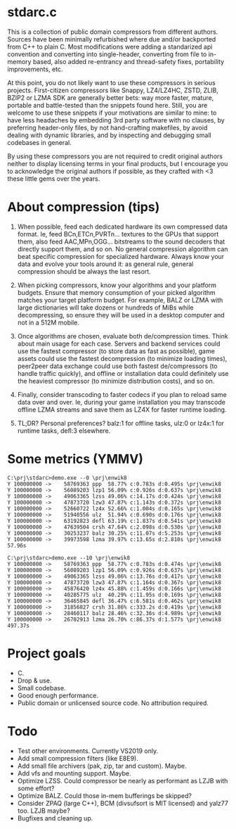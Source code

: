 # stdarc.c

This is a collection of public domain compressors from different authors. Sources have been minimally refurbished where due and/or backported from C++ to plain C. Most modifications were adding a standarized api convention and converting into single-header, converting from file to in-memory based, also added re-entrancy and thread-safety fixes, portability improvements, etc.

At this point, you do not likely want to use these compressors in serious projects. First-citizen compressors like Snappy, LZ4/LZ4HC, ZSTD, ZLIB, BZIP2 or LZMA SDK are generally better bets: way more faster, mature, portable and battle-tested than the snippets found here. Still, you are welcome to use these snippets if your motivations are similar to mine: to have less headaches by embedding 3rd party software with no clauses, by preferring header-only files, by not hand-crafting makefiles, by avoid dealing with dynamic libraries, and by inspecting and debugging small codebases in general.

By using these compressors you are not required to credit original authors neither to display licensing terms in your final products, but I encourage you to acknowledge the original authors if possible, as they crafted with <3 these little gems over the years.

# About compression (tips)

1. When possible, feed each dedicated hardware its own compressed data format. Ie, feed BCn,ETCn,PVRTn... textures to the GPUs that support them, also feed AAC,MPn,OGG... bitstreams to the sound decoders that directly support them, and so on. No general compression algorithm can beat specific compression for specialized hardware. Always know your data and evolve your tools around it: as general rule, general compression should be always the last resort.

1. When picking compressors, know your algorithms and your platform budgets. Ensure that memory consumption of your picked algorithm matches your target platform budget. For example, BALZ or LZMA with large dictionaries will take dozens or hundreds of MiBs while decompressing, so ensure they will be used in a desktop computer and not in a 512M mobile.

1. Once algorithms are chosen, evaluate both de/compression times. Think about main usage for each case. Servers and backend services could use the fastest compressor (to store data as fast as possible), game assets could use the fastest decompression (to minimize loading times), peer2peer data exchange could use both fastest de/compressors (to handle traffic quickly), and offline or installation data could definitely use the heaviest compressor (to minimize distribution costs), and so on.

1. Finally, consider transcoding to faster codecs if you plan to reload same data over and over. Ie, during your game installation you may transcode offline LZMA streams and save them as LZ4X for faster runtime loading.

1. TL;DR? Personal preferences? balz:1 for offline tasks, ulz:0 or lz4x:1 for runtime tasks, defl:3 elsewhere.

# Some metrics (YMMV)

```
C:\prj\stdarc>demo.exe --0 \prj\enwik8
Y 100000000 ->    58769363 ppp  58.77% c:0.783s d:0.495s \prj\enwik8
Y 100000000 ->    56089203 lzp1 56.09% c:0.926s d:0.637s \prj\enwik8
Y 100000000 ->    49063365 lzss 49.06% c:14.17s d:0.424s \prj\enwik8
Y 100000000 ->    47873720 lzw3 47.87% c:1.143s d:0.372s \prj\enwik8
Y 100000000 ->    52660722 lz4x 52.66% c:1.004s d:0.165s \prj\enwik8
Y 100000000 ->    51940556 ulz  51.94% c:0.690s d:0.176s \prj\enwik8
Y 100000000 ->    63192823 defl 63.19% c:1.837s d:0.541s \prj\enwik8
Y 100000000 ->    47639504 crsh 47.64% c:2.098s d:0.530s \prj\enwik8
Y 100000000 ->    30253237 balz 30.25% c:11.07s d:5.253s \prj\enwik8
Y 100000000 ->    39973598 lzma 39.97% c:13.65s d:2.810s \prj\enwik8
57.96s
```

```
C:\prj\stdarc>demo.exe --10 \prj\enwik8
Y 100000000 ->    58769363 ppp  58.77% c:0.783s d:0.474s \prj\enwik8
Y 100000000 ->    56089203 lzp1 56.09% c:0.926s d:0.637s \prj\enwik8
Y 100000000 ->    49063365 lzss 49.06% c:13.76s d:0.417s \prj\enwik8
Y 100000000 ->    47873720 lzw3 47.87% c:1.164s d:0.367s \prj\enwik8
Y 100000000 ->    45876420 lz4x 45.88% c:1.459s d:0.166s \prj\enwik8
Y 100000000 ->    40285775 ulz  40.29% c:11.95s d:0.169s \prj\enwik8
Y 100000000 ->    36465845 defl 36.47% c:6.581s d:0.462s \prj\enwik8
Y 100000000 ->    31856827 crsh 31.86% c:333.2s d:0.419s \prj\enwik8
Y 100000000 ->    28460117 balz 28.46% c:32.36s d:4.989s \prj\enwik8
Y 100000000 ->    26702913 lzma 26.70% c:86.37s d:1.577s \prj\enwik8
497.37s
```

# Project goals
- C.
- Drop & use.
- Small codebase.
- Good enough performance.
- Public domain or unlicensed source code. No attribution required.

# Todo
- Test other environments. Currently VS2019 only.
- Add small compression filters (like E8E9).
- Add small file archivers (pak, zip, tar and custom). Maybe.
- Add vfs and mounting support. Maybe.
- Optimize LZSS. Could compressor be nearly as performant as LZJB with some effort?
- Optimize BALZ. Could those in-mem bufferings be skipped?
- Consider ZPAQ (large C++), BCM (divsufsort is MIT licensed) and yalz77 too. LZJB maybe?
- Bugfixes and cleaning up.
